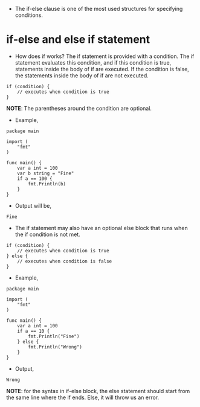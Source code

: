 * The if-else clause is one of the most used structures for specifying conditions. 



# if-else and else if statement #

* How does if works? The if statement is provided with a condition. The if statement evaluates this condition, and if this condition is true, statements inside the body of if are executed. If the condition is false, the statements inside the body of if are not executed. 

```
if (condition) {
    // executes when condition is true 
}
```

<b>NOTE</b>: The parentheses around the condition are optional. 

* Example, 

```
package main

import (
	"fmt"
)

func main() {
	var a int = 100
	var b string = "Fine"
	if a == 100 {
		fmt.Println(b)
	}
}
```

* Output will be,

```
Fine
```

* The if statement may also have an optional else block that runs when the if condition is not met. 

```
if (condition) {
    // executes when condition is true 
} else {
    // executes when condition is false 
}
```

* Example,

```
package main

import (
	"fmt"
)

func main() {
	var a int = 100
	if a == 10 {
		fmt.Println("Fine")
	} else {
		fmt.Println("Wrong")
	}
}
```

* Output,

```
Wrong
```

<b>NOTE</b>: for the syntax in if-else block, the else statement should start from the same line where the if ends. Else, it will throw us an error. 





















































